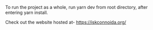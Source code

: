 To run the project as a whole, run yarn dev from root directory, after entering yarn install.

Check out the website hosted at- https://iskconnoida.org/
